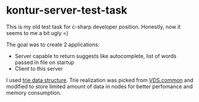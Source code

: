 # kontur-server-test-task

This is my old test task for c-sharp developer position. Honestly, now it seems to me a bit ugly =)

The goal was to create 2 applications:
  * Server capable to return suggests like autocomplete, list of words passed in file on startup
  * Client to this server
  
I used [trie data structure](https://en.wikipedia.org/wiki/Trie).
Trie realization was picked from [VDS.common](https://www.nuget.org/packages/VDS.Common/) and modified to store limited amount of data in nodes for better perfomance and memory consumption. 

